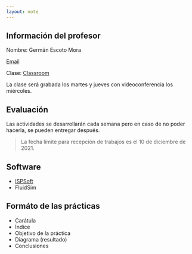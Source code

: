 ```yaml
---
layout: note
---
```


## Información del profesor
Nombre: Germán Escoto Mora

[Email](mailto:escotomora@gmail.com)

Clase: [Classroom](https://classroom.google.com/c/MzgwMzA5MDQ2MzI0)

La clase será grabada los martes y jueves con videoconferencia los miércoles.

## Evaluación
Las actividades se desarrollarán cada semana pero en caso de no poder hacerla, se pueden entregar después.

> La fecha límite para recepción de trabajos es el 10 de diciembre de 2021.

## Software
* [ISPSoft](https://es.delta-americas.com/Products/CategoryListT1.aspx?CID=060301&PID=3630&hl=en-US&Name=ISPSoft%20Programming%20Software)
* FluidSim


## Formáto de las prácticas
* Carátula
* Índice
* Objetivo de la práctica
* Diagrama (resultado)
* Conclusiones
